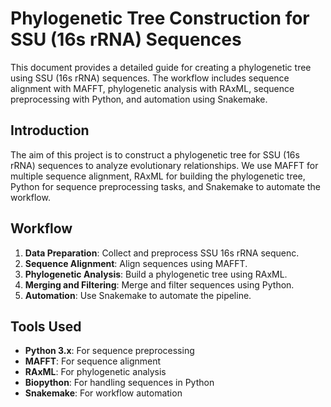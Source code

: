# Phylogenetic Tree Construction for SSU (16s rRNA) Sequences

This document provides a detailed guide for creating a phylogenetic tree using SSU (16s rRNA) sequences. The workflow includes sequence alignment with MAFFT, phylogenetic analysis with RAxML, sequence preprocessing with Python, and automation using Snakemake.

## Introduction

The aim of this project is to construct a phylogenetic tree for SSU (16s rRNA) sequences to analyze evolutionary relationships. We use MAFFT for multiple sequence alignment, RAxML for building the phylogenetic tree, Python for sequence preprocessing tasks, and Snakemake to automate the workflow.

## Workflow

1. **Data Preparation**: Collect and preprocess  SSU 16s rRNA sequenc.
2. **Sequence Alignment**: Align sequences using MAFFT.
3. **Phylogenetic Analysis**: Build a phylogenetic tree using RAxML.
4. **Merging and Filtering**: Merge and filter sequences using Python.
5. **Automation**: Use Snakemake to automate the pipeline.

## Tools Used

- **Python 3.x**: For sequence preprocessing
- **MAFFT**: For sequence alignment
- **RAxML**: For phylogenetic analysis
- **Biopython**: For handling sequences in Python 
- **Snakemake**: For workflow automation 

